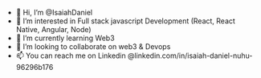 - 👋 Hi, I’m @IsaiahDaniel
- 👀 I’m interested in Full stack javascript Development (React, React Native, Angular, Node)
- 🌱 I’m currently learning Web3
- 💞️ I’m looking to collaborate on web3 & Devops
- 📫 You can reach me on Linkedin @linkedin.com/in/isaiah-daniel-nuhu-96296b176

<!---
IsaiahDaniel/IsaiahDaniel is a ✨ special ✨ repository because its `README.md` (this file) appears on your GitHub profile.
You can click the Preview link to take a look at your changes.
--->

